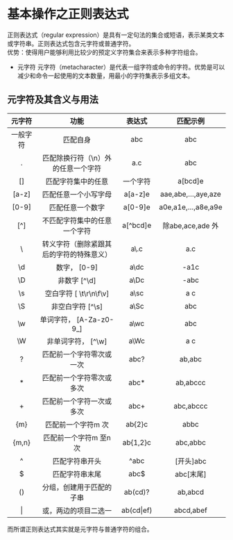 # 基本操作之正则表达式
正则表达式（regular expression）是具有一定句法的集合或短语，表示某类文本或字符串。正则表达式包含元字符或普通字符。  
优势：使得用户能够利用比较少的预定义字符集合来表示多种字符组合。

+ 元字符
元字符（metacharacter）是代表一组字符或命令的字符。优势是可以减少和命令一起使用的文本数量，用最小的字符集表示多组文本。

## 元字符及其含义与用法
元字符 | 功能 | 表达式 | 匹配示例
:--:|:--:|:--:|:--:
一般字符 | 匹配自身 | abc  | abc
.  | 匹配除换行符（\n）外的任意一个字符 | a.c  | abc
[]  | 匹配字符集中的任意 | 一个字符 | a[bcd]e  | abe,ace,ade
[a-z]  | 匹配任意一个小写字母 | a[a-z]e  | aae,abe,…,aye,aze
[0-9]  | 匹配任意一个数字 | a[0-9]e  | a0e,a1e,…,a8e,a9e
[^]  | 不匹配字符集中的任意一个字符 | a[^bcd]e  | 除abe,ace,ade 外
\  | 转义字符（删除紧跟其后的字符的特殊意义） | a\\.c  | a.c
\d   | 数字，  [0-9]  |  a\dc  |   -a1c
\D   | 非数字  [^\d]   | a\Dc   |  -abc
\s   | 空白字符  [ \t\r\n\f\v]   | a\sc   |  a c
\S   | 非空白字符  [^\s]   |  a\Sc   | abc
\w   | 单词字符， [A-Za-z0-9_]   | a\wc   |  abc
\W   | 非单词字符， [^\w]   |  a\Wc   | a c
?  | 匹配前一个字符零次或一次 | abc?  | ab,abc
\*  | 匹配前一个字符零次或多次 | abc*  | ab,abccc
\+  | 匹配前一个字符一次或多次 | abc+  | abc,abccc
{m}  | 匹配前一个字符m 次 | ab{2}c  | abbc
{m,n}  | 匹配前一个字符m 至n 次 | ab{1,2}c  | abc,abbc
^  | 匹配字符串开头 | ^abc  | [开头]abc
$  | 匹配字符串末尾 | abc$  | abc[末尾]
()  | 分组，创建用于匹配的子串 | ab(cd)?  | ab,abcd
\|  | 或，两边的项目二选一 | ab(cd\|ef)  | abcd,abef


而所谓正则表达式其实就是元字符与普通字符的组合。




































